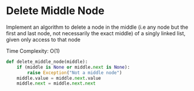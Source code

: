 # Delete Middle Node

Implement an algorithm to delete a node in the middle \(i.e any node but the first and last node, not necessarily the exact middle\) of a singly linked list, given only access to that node

Time Complexity: O\(1\)

```python
def delete_middle_node(middle):
    if (middle is None or middle.next is None):
        raise Exception("Not a middle node")
    middle.value = middle.next.value
    middle.next = middle.next.next
```


